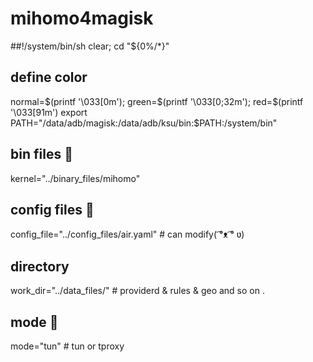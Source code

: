 # mihomo4magisk

##!/system/bin/sh
  clear; cd "${0%/*}"
## define color
  normal=$(printf '\033[0m'); green=$(printf '\033[0;32m'); red=$(printf '\033[91m')
  export PATH="/data/adb/magisk:/data/adb/ksu/bin:$PATH:/system/bin"
## bin files 🔴
  kernel="../binary_files/mihomo"
## config files 🔴
  config_file="../config_files/air.yaml" # can modify(⁠ ͡⁠°⁠ᴥ⁠ ͡⁠°⁠ ⁠ʋ⁠)
## directory 
  work_dir="../data_files/" # providerd & rules & geo and so on .
## mode 🔴
  mode="tun" # tun or tproxy
